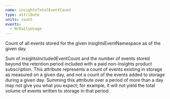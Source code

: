 ```yaml
---
name: insightsTotalEventCount
type: attribute
units: count
events:
  - NrDailyUsage
---
```


Count of all events stored for the given insightsEventNamespace as of the given day.

Sum of insightsIncludedEventCount and the number of events stored beyond the retention period included with a paid non-Insights product subscription. This attribute represents a count of events existing in storage as measured on a given day, and not a count of the events added to storage during a given day. Summing this attribute over a period of more than a day may not give you what you expect; for example, it will not yield the total volume of events written to storage in that period.